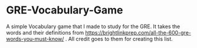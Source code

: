 # GRE-Vocabulary-Game

A simple Vocabulary game that I made to study for the GRE. It takes the words and their definitions from https://brightlinkprep.com/all-the-600-gre-words-you-must-know/ . All credit goes to them for creating this list. 
